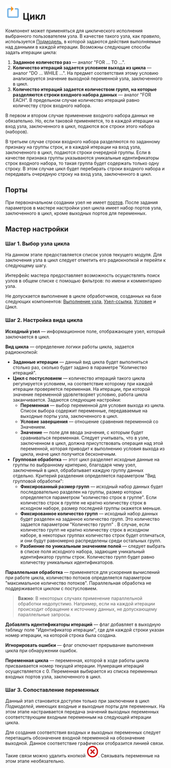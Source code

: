 # ![ ](../../images/icons/vendors/loop.svg) Цикл

Компонент может применяться для циклического исполнения выбранного пользователем узла. В качестве такого узла, как правило, используется [Подмодель](./submodel.md), в которой задаются действия выполняемые над данными в каждой итерации. Возможны следующие способы задать итерации цикла:

 1. **Заданное количество раз** — аналог "FOR ... TO ...".
 2. **Количество итераций задается условием выхода из цикла** — аналог "DO ... WHILE ...". На предмет соответствия этому условию анализируется значение выходной переменной узла, заключенного в цикл.
 3. **Количество итераций задается количеством групп, на которые разделяются строки входного набора данных**  — аналог "FOR EACH". В предельном случае количество итераций равно количеству строк входного набора.

В первом и втором случае применение входного набора данных не обязательно. Но, если таковой применяется, то в каждой итерации на вход узла, заключенного в цикл, подаются все строки этого набора (наборов).

В третьем случае строки входного набора разделяются по заданному признаку на группы строк, и в каждой итерации на вход узла, заключенного в цикл, подаются строки очередной группы. Если в качестве признака группы указываются уникальные идентификаторы строк входного набора, то такая группа будет содержать только одну строку. В этом случае цикл будет перебирать строки входного набора и передавать очередную строку на вход узла, заключенного в цикл.

## Порты

При первоначальном создании узел не имеет [портов](../../scenario/ports/README.md). После задания параметров в мастере настройки узел цикла имеет набор портов узла, заключенного в цикл, кроме выходных портов для переменных.

## Мастер настройки

### Шаг 1. Выбор узла цикла

На данном этапе предоставляется список узлов текущего модуля. Для заключения узла в цикл следует отметить его радиокнопкой и перейти к следующему шагу.

Интерфейс мастера предоставляет возможность осуществлять поиск узлов в общем списке с помощью фильтров: по имени и комментарию узла.

Не допускается выполнение в цикле обработчиков, созданных на базе следующих компонентов: [Выполнение узла](./execute-node.md), [Узел-ссылка](./unit-link.md), [Условие](./condition.md) и *Цикл*.

### Шаг 2. Настройка вида цикла

**Исходный узел** — информационное поле, отображающее узел, который заключается в цикл.

**Вид цикла** — определение логики работы цикла, задается радиокнопкой:

* **Заданные итерации** — данный вид цикла будет выполняться столько раз, сколько будет задано в параметре "Количество итераций".
* **Цикл с постусловием** — количество итераций такого цикла регулируется условием, на соответствие которому при каждой итерации проверяется переменная. На итерации, при которой значение переменной удовлетворяет условию, работа цикла заканчивается. Задаются следующие настройки:
  * **Переменная** — выбор переменной для условия выхода из цикла. Список выбора содержит переменные, передаваемые на выходные порты узла, заключенного в цикл.
  * **Условие завершения** — отношение сравнения переменной со Значением.
  * **Значение** — поле для ввода значения, с которым будет сравниваться переменная. Следует учитывать, что в узле, заключенном в цикл, должна присутствовать операция над этой переменной, которая приводит к выполнению условия выхода из цикла, иначе цикл получится бесконечным.
* **Групповая обработка** — этот цикл разделяет исходные данные на группы по выбранному критерию, благодаря чему узел, заключенный в цикл, обрабатывает каждую группу данных отдельно. Критерий разделения определяется параметром "Вид групповой обработки":
  * **Фиксированный размер групп** — исходный набор данных будет последовательно разделен на группы, размер которых определяется параметром "количество строк в группе". Если количество строк в группе не кратно количеству строк в исходном наборе, размер последней группы окажется меньше.
  * **Фиксированное количество групп** — исходный набор данных будет разделен на заданное количество групп. Это количество задается параметром "Количество групп" . В случае, если количество групп не кратно количеству строк в исходном наборе, в некоторых группах количество строк будет отличаться, и они будут равномерно распределены среди остальных групп.
  * **Разбиение по уникальным значениям полей** — следует выбрать в списке поля исходного набора, задающие уникальный идентификатор группы строк. Количество групп будет равно количеству уникальных идентификаторов.

**Параллельная обработка** — применяется для ускорения вычислений при работе цикла, количество потоков определяется параметром "максимальное количество потоков". Параллельная обработка не поддерживается циклом с постусловием.

>**Важно**: В некоторых случаях применение параллельной обработки недопустимо. Например, если на каждой итерации происходит обращение к источнику данных, не допускающему параллельные запросы.

**Добавлять идентификаторы итераций** — флаг добавляет в выходную таблицу поле "Идентификатор итерации", где для каждой строки указан номер итерации, на которой строка была создана.

**Игнорировать ошибки** — флаг отключает прерывание выполнения цикла при обнаружении ошибок.

**Переменная цикла** — переменная, которой в ходе работы цикла присваивается номер текущей итерации. Нумерация итераций осуществляется с 0. Переменная выбирается из списка переменных входных портов узла, заключенного в цикл.

### Шаг 3. Сопоставление переменных

Данный этап становится доступен только при заключении в цикл *Подмоделей*, имеющих входные и выходные порты для переменных. На этом этапе настраивается передача значений выходных переменных соответствующим входным переменным на следующей итерации цикла.

Для создания соответствия входных и выходных переменных следует перетащить обозначение входной переменной на обозначение выходной. Данное соответствие графически отобразится линией связи. Такие связи можно удалить кнопкой ![Удалить](../../media/app/icons/toolbar-18/toolbar-delete-join.svg).
Связывать переменные на этом этапе необязательно.
